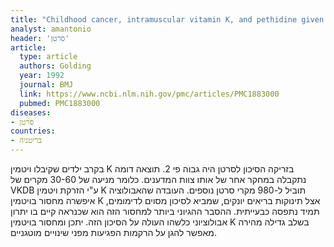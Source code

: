 ```yaml
---
title: "Childhood cancer, intramuscular vitamin K, and pethidine given during labour"
analyst: amantonio
header: 'סרטן'
article:
  type: article
  authors: Golding
  year: 1992
  journal: BMJ
  link: https://www.ncbi.nlm.nih.gov/pmc/articles/PMC1883000
  pubmed: PMC1883000
diseases:
- סרטן
countries:
- בריטניה
---
```


בקרב ילדים שקיבלו ויטמין K בזריקה הסיכון לסרטן היה גבוה פי 2. תוצאה דומה נתקבלה במחקר אחר של אותו צוות המדענים. כלומר מניעה של 30-60 מקרים של VKDB ע"י הזרקת ויטמין K תוביל ל-980 מקרי סרטן נוספים.
העובדה שהאבולוציה איפשרה מחסור בויטמין K אצל תינוקות בריאים יונקים, שמביא לסיכון מסוים לדימומים, תמיד נתפסה כבעייתית. ההסבר ההגיוני ביותר למחסור הזה הוא שכנראה קיים בו יתרון אבולוציוני כלשהו העולה על הסיכון הזה. יתכן ומחסור בויטמין K בשלב גדילה מהירה מאפשר להגן על הרקמות הפגיעות מפני שינויים מוטגניים.
